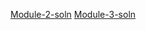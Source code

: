  
[Module-2-soln]( https://janice-jose.github.io/html-css-javascript_coursera.github.io/Module-2)
[Module-3-soln]( https://janice-jose.github.io/html-css-javascript_coursera.github.io/Module-3)
